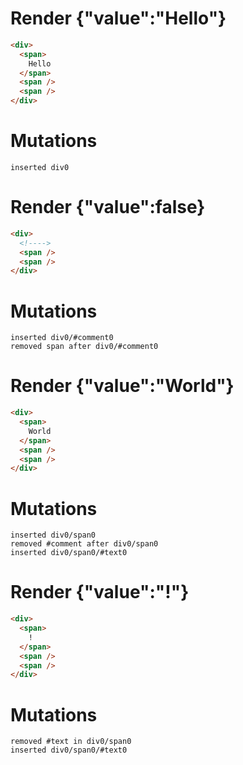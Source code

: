 # Render {"value":"Hello"}
```html
<div>
  <span>
    Hello
  </span>
  <span />
  <span />
</div>
```

# Mutations
```
inserted div0
```


# Render {"value":false}
```html
<div>
  <!---->
  <span />
  <span />
</div>
```

# Mutations
```
inserted div0/#comment0
removed span after div0/#comment0
```


# Render {"value":"World"}
```html
<div>
  <span>
    World
  </span>
  <span />
  <span />
</div>
```

# Mutations
```
inserted div0/span0
removed #comment after div0/span0
inserted div0/span0/#text0
```


# Render {"value":"!"}
```html
<div>
  <span>
    !
  </span>
  <span />
  <span />
</div>
```

# Mutations
```
removed #text in div0/span0
inserted div0/span0/#text0
```